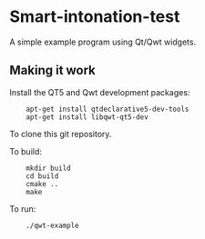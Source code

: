 # Smart-intonation-test

A simple example program using Qt/Qwt widgets.



## Making it work

Install the QT5 and Qwt development packages:

```
    apt-get install qtdeclarative5-dev-tools
    apt-get install libqwt-qt5-dev
```

To clone this git repository.

To build:

```
    mkdir build
    cd build
    cmake ..
    make
```

To run:

```
    ./qwt-example
```

